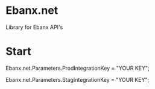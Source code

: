 # Ebanx.net

Library for Ebanx API's

# Start

Ebanx.net.Parameters.ProdIntegrationKey = "YOUR KEY";

Ebanx.net.Parameters.StagIntegrationKey = "YOUR KEY";
        
